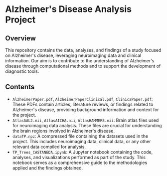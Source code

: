 # Alzheimer's Disease Analysis Project

## Overview

This repository contains the data, analyses, and findings of a study focused on Alzheimer's disease, leveraging neuroimaging data and clinical information. Our aim is to contribute to the understanding of Alzheimer's disease through computational methods and to support the development of diagnostic tools.

## Contents

- `AlzheimerPaper.pdf`, `AlzheimerPaperClinical.pdf`, `ClinicaPaper.pdf`: These PDFs contain articles, literature reviews, or findings related to Alzheimer's disease, providing background information and context for the project.
- `AtlasAAL2.nii`, `AtlasAICHA.nii`, `AtlasHAMMERS.nii`: Brain atlas files used for neuroimaging data analysis. These files are crucial for understanding the brain regions involved in Alzheimer's disease.
- `dataTP.npz`: A compressed file containing the datasets used in the project. This includes neuroimaging data, clinical data, or any other relevant data compiled for analysis.
- `TP_Trees_CASTANEDA.ipynb`: A Jupyter notebook containing the code, analyses, and visualizations performed as part of the study. This notebook serves as a comprehensive guide to the methodologies applied and the findings obtained.
